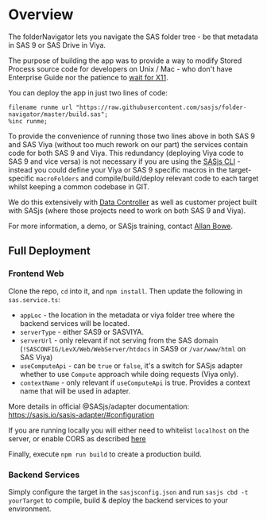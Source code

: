 # Overview

The folderNavigator lets you navigate the SAS folder tree - be that metadata in SAS 9 or SAS Drive in Viya.

The purpose of building the app was to provide a way to modify Stored Process source code for developers on Unix / Mac - who don't have Enterprise Guide nor the patience to [wait for X11](https://rawsas.com/launching-smc-on-mac-os-over-ssh-with-x11/).

You can deploy the app in just two lines of code:

```
filename runme url "https://raw.githubusercontent.com/sasjs/folder-navigator/master/build.sas";
%inc runme;
```

To provide the convenience of running those two lines above in both SAS 9 and SAS Viya (without too much rework on our part) the services contain code for both SAS 9 and Viya. This redundancy (deploying Viya code to SAS 9 and vice versa) is not necessary if you are using the [SASjs CLI](https://cli.sasjs.io) - instead you could define your Viya or SAS 9 specific macros in the target-specific `macroFolders` and compile/build/deploy relevant code to each target whilst keeping a common codebase in GIT.

We do this extensively with [Data Controller](https://datacontroller.io) as well as customer project built with SASjs (where those projects need to work on both SAS 9 and Viya).

For more information, a demo, or SASjs training, contact [Allan Bowe](https://www.linkedin.com/in/allanbowe).

## Full Deployment

### Frontend Web

Clone the repo, `cd` into it, and `npm install`. Then update the following in `sas.service.ts`:

- `appLoc` - the location in the metadata or viya folder tree where the backend services will be located.
- `serverType` - either SAS9 or SASVIYA.
- `serverUrl` - only relevant if not serving from the SAS domain (`!SASCONFIG/LevX/Web/WebServer/htdocs` in SAS9 or `/var/www/html` on SAS Viya)
- `useComputeApi` - can be `true` or `false`, it's a switch for SASjs adapter whether to use `Compute` approach while doing requests (Viya only).
- `contextName` - only relevant if `useComputeApi` is true. Provides a context name that will be used in adapter.

More details in official @SASjs/adapter documentation: https://sasjs.io/sasjs-adapter/#configuration

If you are running locally you will either need to whitelist `localhost` on the server, or enable CORS as described [here](https://sasjs.io/cors)

Finally, execute `npm run build` to create a production build.

### Backend Services

Simply configure the target in the `sasjsconfig.json` and run `sasjs cbd -t yourTarget` to compile, build & deploy the backend services to your environment.
